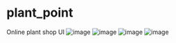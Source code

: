 # plant_point
 Online plant shop UI
![image](https://user-images.githubusercontent.com/56389557/104093396-326a8580-5282-11eb-9c01-fa6aa8f71d38.png)
![image](https://user-images.githubusercontent.com/56389557/104093403-35fe0c80-5282-11eb-9da3-0b38a67f8cb7.png)
![image](https://user-images.githubusercontent.com/56389557/104093407-38606680-5282-11eb-8555-25e30c898705.png)
![image](https://user-images.githubusercontent.com/56389557/104093409-3ac2c080-5282-11eb-91fb-47067d4ca9bd.png)
